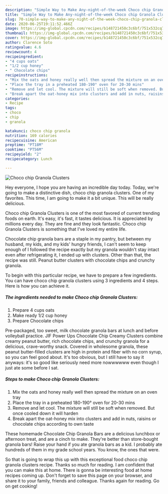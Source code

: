 ```yaml
---
description: "Simple Way to Make Any-night-of-the-week Choco chip Granola Clusters"
title: "Simple Way to Make Any-night-of-the-week Choco chip Granola Clusters"
slug: 70-simple-way-to-make-any-night-of-the-week-choco-chip-granola-clusters
date: 2020-06-25T19:11:52.466Z
image: https://img-global.cpcdn.com/recipes/b148721450c3c6bf/751x532cq70/choco-chip-granola-clusters-recipe-main-photo.jpg
thumbnail: https://img-global.cpcdn.com/recipes/b148721450c3c6bf/751x532cq70/choco-chip-granola-clusters-recipe-main-photo.jpg
cover: https://img-global.cpcdn.com/recipes/b148721450c3c6bf/751x532cq70/choco-chip-granola-clusters-recipe-main-photo.jpg
author: Clarence Soto
ratingvalue: 4.6
reviewcount: 4
recipeingredient:
- "4 cups oats"
- "1/2 cup honey"
- " Chocolate chips"
recipeinstructions:
- "Mix the oats and honey really well then spread the mixture on an oven tray"
- "Place the tray in a preheated 180-190° oven for 20-30 mins"
- "Remove and let cool. The mixture will still be soft when removed. But once cooled down it will harden"
- "Break apart the oat-honey mix into clusters and add in nuts, raisins or chocolate chips according to own taste"
categories:
- Recipe
tags:
- choco
- chip
- granola

katakunci: choco chip granola 
nutrition: 169 calories
recipecuisine: American
preptime: "PT18M"
cooktime: "PT56M"
recipeyield: "2"
recipecategory: Lunch

---
```



![Choco chip Granola Clusters](https://img-global.cpcdn.com/recipes/b148721450c3c6bf/751x532cq70/choco-chip-granola-clusters-recipe-main-photo.jpg)

Hey everyone, I hope you are having an incredible day today. Today, we're going to make a distinctive dish, choco chip granola clusters. One of my favorites. This time, I am going to make it a bit unique. This will be really delicious.

Choco chip Granola Clusters is one of the most favored of current trending foods on earth. It's easy, it's fast, it tastes delicious. It is appreciated by millions every day. They are fine and they look fantastic. Choco chip Granola Clusters is something that I've loved my entire life.

Chocolate chip granola bars are a staple in my pantry, but between my husband, my kids, and my kids&#39; hungry friends, I can&#39;t seem to keep enough of I followed the recipe exactly but my granola wouldn&#39;t stay intact even after refrigerating it, I ended up with clusters. Other than that, the recipe was still. Peanut butter clusters with chocolate chips and crunchy granola.


To begin with this particular recipe, we have to prepare a few ingredients. You can have choco chip granola clusters using 3 ingredients and 4 steps. Here is how you can achieve it.

<!--inarticleads1-->

##### The ingredients needed to make Choco chip Granola Clusters:

1. Prepare 4 cups oats
1. Make ready 1/2 cup honey
1. Prepare  Chocolate chips


Pre-packaged, too sweet, milk chocolate granola bars at lunch and before volleyball practice. JIF Power Ups Chocolate Chip Creamy Clusters combine creamy peanut butter, rich chocolate chips, and crunchy granola for a delicious, crave-worthy snack. Covered in wholesome granola, these peanut butter-filled clusters are high in protein and fiber with no corn syrup, so you can feel good about. It&#39;s too obvious, but I still have to say it anyways: it&#39;s so good like seriously need more nowwwwww even though I just ate some before I sat. 

<!--inarticleads2-->

##### Steps to make Choco chip Granola Clusters:

1. Mix the oats and honey really well then spread the mixture on an oven tray
1. Place the tray in a preheated 180-190° oven for 20-30 mins
1. Remove and let cool. The mixture will still be soft when removed. But once cooled down it will harden
1. Break apart the oat-honey mix into clusters and add in nuts, raisins or chocolate chips according to own taste


These homemade Chocolate Chip Granola Bars are a delicious lunchbox or afternoon treat, and are a cinch to make. They&#39;re better than store-bought granola bars! Raise your hand if you ate granola bars as a kid. I probably ate hundreds of them in my grade school years. You know, the ones that were. 

So that is going to wrap this up with this exceptional food choco chip granola clusters recipe. Thanks so much for reading. I am confident that you can make this at home. There is gonna be interesting food at home recipes coming up. Don't forget to save this page on your browser, and share it to your family, friends and colleague. Thanks again for reading. Go on get cooking!
